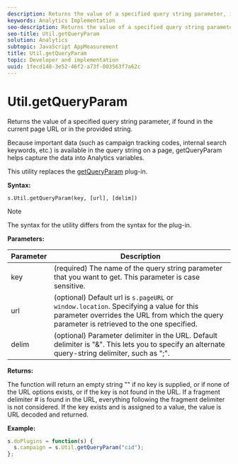 ```yaml
---
description: Returns the value of a specified query string parameter, if found in the current page URL or in the provided string.
keywords: Analytics Implementation
seo-description: Returns the value of a specified query string parameter, if found in the current page URL or in the provided string.
seo-title: Util.getQueryParam
solution: Analytics
subtopic: JavaScript AppMeasurement
title: Util.getQueryParam
topic: Developer and implementation
uuid: 1fecd148-3e52-46f2-a73f-003563f7a62c
---
```


# Util.getQueryParam

Returns the value of a specified query string parameter, if found in the current page URL or in the provided string.

 Because important data (such as campaign tracking codes, internal search keywords, etc.) is available in the query string on a page, getQueryParam helps capture the data into Analytics variables.

This utility replaces the [getQueryParam](/help/implement/js-implementation/plugins/getqueryparam.md) plug-in.

**Syntax:**

```
s.Util.getQueryParam(key, [url], [delim])
```

>[!NOTE]
>
>The syntax for the utility differs from the syntax for the plug-in.

**Parameters:** 

|  Parameter  | Description  |
|---|---|
|  key  | (required) The name of the query string parameter that you want to get. This parameter is case sensitive.  |
|  url  | (optional) Default url is `s.pageURL` or `window.location`. Specifying a value for this parameter overrides the URL from which the query parameter is retrieved to the one specified.  |
|  delim  | (optional) Parameter delimiter in the URL. Default delimiter is "&". This lets you to specify an alternate query-string delimiter, such as ";".  |

**Returns:**

The function will return an empty string "" if no key is supplied, or if none of the URL options exists, or if the key is not found in the URL. If a fragment delimiter # is found in the URL, everything following the fragment delimiter is not considered. If the key exists and is assigned to a value, the value is URL decoded and returned.

**Example:**

```js
s.doPlugins = function(s) { 
  s.campaign = s.Util.getQueryParam("cid"); 
};
```

